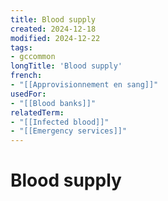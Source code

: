 ```yaml
---
title: Blood supply
created: 2024-12-18
modified: 2024-12-22
tags:
- gccommon
longTitle: 'Blood supply'
french:
- "[[Approvisionnement en sang]]"
usedFor:
- "[[Blood banks]]"
relatedTerm:
- "[[Infected blood]]"
- "[[Emergency services]]"
---
```

# Blood supply
